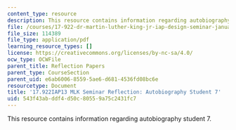 ```yaml
---
content_type: resource
description: This resource contains information regarding autobiography student 7.
file: /courses/17-922-dr-martin-luther-king-jr-iap-design-seminar-january-iap-2013/543f43abddf4d50c80559a75c2431fc7_MIT17_922IAP13_RefPapr3G.pdf
file_size: 114389
file_type: application/pdf
learning_resource_types: []
license: https://creativecommons.org/licenses/by-nc-sa/4.0/
ocw_type: OCWFile
parent_title: Reflection Papers
parent_type: CourseSection
parent_uid: e6ab6006-8559-5ae6-d681-4536fd08bc6e
resourcetype: Document
title: '17.922IAP13 MLK Seminar Reflection: Autobiography Student 7'
uid: 543f43ab-ddf4-d50c-8055-9a75c2431fc7
---
```

This resource contains information regarding autobiography student 7.